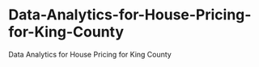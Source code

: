 # Data-Analytics-for-House-Pricing-for-King-County
Data Analytics for House Pricing for King County
